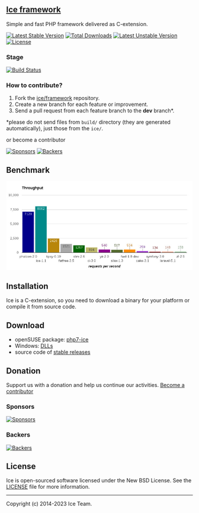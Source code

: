 ## [Ice framework](http://www.iceframework.org)
Simple and fast PHP framework delivered as C-extension.

[![Latest Stable Version](https://poser.pugx.org/iceframework/framework/v/stable.svg)](https://packagist.org/packages/iceframework/framework) [![Total Downloads](https://poser.pugx.org/iceframework/framework/downloads.svg)](https://packagist.org/packages/iceframework/framework) [![Latest Unstable Version](https://poser.pugx.org/iceframework/framework/v/unstable.svg)](https://packagist.org/packages/iceframework/framework) [![License](https://poser.pugx.org/iceframework/framework/license.svg)](https://packagist.org/packages/iceframework/framework)

### Stage
[![Build Status](https://travis-ci.org/ice/framework.svg?branch=dev)](https://travis-ci.org/ice/framework)

### How to contribute?
1. Fork the [ice/framework](https://github.com/ice/framework) repository.
2. Create a new branch for each feature or improvement.
3. Send a pull request from each feature branch to the **dev** branch*.

*please do not send files from `build/` directory (they are generated automatically), just those from the `ice/`.

or become a contributor

[![Sponsors](https://opencollective.com/ice/tiers/sponsor/badge.svg?label=sponsor&color=brightgreen)](#sponsors)
[![Backers](https://opencollective.com/ice/tiers/backer/badge.svg?label=backer&color=brightgreen)](#backers)

## Benchmark
[![RPS](https://raw.githubusercontent.com/ice/website/master/public/img/doc/benchmark.jpg)](http://www.iceframework.org/doc/introduction/benchmark)

## Installation
Ice is a C-extension, so you need to download a binary for your platform or compile it from source code.

## Download
* openSUSE package: [php7-ice](http://software.opensuse.org/package/php7-ice)
* Windows: [DLLs](http://www.iceframework.org/info/download)
* source code of [stable releases](https://github.com/ice/framework/releases)

## Donation
Support us with a donation and help us continue our activities. [Become a contributor](https://opencollective.com/ice)

### Sponsors
[![Sponsors](https://opencollective.com/ice/tiers/sponsor.svg?avatarHeight=48&width=800)](https://opencollective.com/ice)

### Backers
[![Backers](https://opencollective.com/ice/tiers/backer.svg?avatarHeight=36&width=800)](https://opencollective.com/ice)

## License
Ice is open-sourced software licensed under the New BSD License. See the [LICENSE](http://www.iceframework.org/license) file for more information.

***
Copyright (c) 2014-2023 Ice Team.
